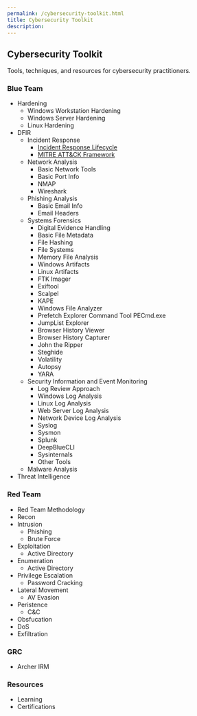 ```yaml
---
permalink: /cybersecurity-toolkit.html
title: Cybersecurity Toolkit
description: 
---
```

<head>
<link href="css/cyber.css" rel="stylesheet">
</head>

## Cybersecurity Toolkit

Tools, techniques, and resources for cybersecurity practitioners.

### Blue Team

* Hardening
  * Windows Workstation Hardening
  * Windows Server Hardening
  * Linux Hardening
* DFIR
  * Incident Response
    * [Incident Response Lifecycle](./blue-team/incident-response-lifecycle.md)
    * [MITRE ATT&CK Framework]()
  * Network Analysis
    * Basic Network Tools
    * Basic Port Info
    * NMAP
    * Wireshark
  * Phishing Analysis
    * Basic Email Info
    * Email Headers
  * Systems Forensics
    * Digital Evidence Handling
    * Basic File Metadata
    * File Hashing
    * File Systems
    * Memory File Analysis
    * Windows Artifacts
    * Linux Artifacts
    * FTK Imager
    * Exiftool
    * Scalpel
    * KAPE
    * Windows File Analyzer
    * Prefetch Explorer Command Tool PECmd.exe
    * JumpList Explorer
    * Browser History Viewer
    * Browser History Capturer
    * John the Ripper
    * Steghide
    * Volatility
    * Autopsy
    * YARA
  * Security Information and Event Monitoring
    * Log Review Approach
    * Windows Log Analysis
    * Linux Log Analysis
    * Web Server Log Analysis
    * Network Device Log Analysis
    * Syslog
    * Sysmon
    * Splunk
    * DeepBlueCLI
    * Sysinternals
    * Other Tools
  * Malware Analysis
* Threat Intelligence

### Red Team

* Red Team Methodology
* Recon
* Intrusion
    * Phishing
    * Brute Force
* Exploitation
  * Active Directory
* Enumeration
    * Active Directory
* Privilege Escalation
  * Password Cracking
* Lateral Movement
  * AV Evasion
* Peristence
  * C&C
* Obsfucation
* DoS
* Exfiltration

### GRC

* Archer IRM

### Resources
* Learning
* Certifications